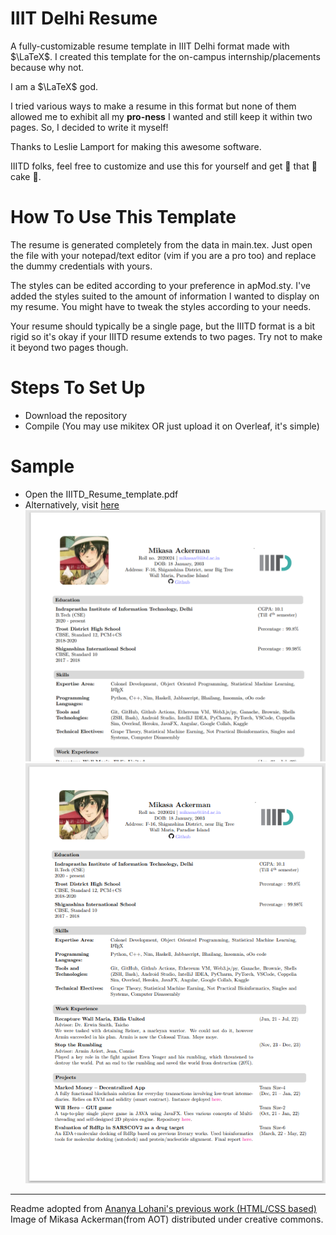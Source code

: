 # IIIT Delhi Resume
A fully-customizable resume template in IIIT Delhi format made with $\LaTeX$. I created this template for the on-campus internship/placements because why not.

I am a $\LaTeX$ god.

I tried various ways to make a resume in this format but none of them allowed me to exhibit all my **pro-ness** I wanted and still keep it within two pages. So, I decided to write it myself!

Thanks to Leslie Lamport for making this awesome software.

IIITD folks, feel free to customize and use this for yourself and get 👏 that 👏 cake 👏.

# How To Use This Template
The resume is generated completely from the data in main.tex. Just open the file with your notepad/text editor (vim if you are a pro too) and replace the dummy credentials with yours.

The styles can be edited according to your preference in apMod.sty. I've added the styles suited to the amount of information I wanted to display on my resume. You might have to tweak the styles according to your needs.

Your resume should typically be a single page, but the IIITD format is a bit rigid so it's okay if your IIITD resume extends to two pages. Try not to make it beyond two pages though.

# Steps To Set Up
- Download the repository
- Compile (You may use mikitex OR just upload it on Overleaf, it's simple)

# Sample
- Open the IIITD_Resume_template.pdf
- Alternatively, visit [here](https://github.com/Anindya-Prithvi/IIITD-ResumeLatexTemplate/blob/master/IIITD_Resume_template.pdf)
![page1](assets/Page1.png)  
![page2](assets/Page2.png)

___

Readme adopted from [Ananya Lohani's previous work (HTML/CSS based)](https://github.com/ananyalohani/iiitd-resume)  
Image of Mikasa Ackerman(from AOT) distributed under creative commons.
